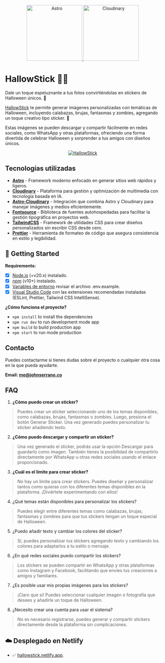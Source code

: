 <div align="center">
  <a href="[https://seocheckai.com](https://astro.build/)">
    <img
      src="https://github.com/user-attachments/assets/fdbe9563-1c72-49c0-97c5-2c5b9e626a29"
      alt="Astro"
      width="180"
    />
  </a>
  
  <a href="[https://seocheckai.com](https://astro.build/)">
    <img
      src="https://github.com/user-attachments/assets/888928bf-f5ae-448d-ab75-19791cf5d920"
      alt="Cloudinary"
      width="180"
    />
  </a>
</div>

# HallowStick 🎃👻

Dale un toque espeluznante a tus fotos convirtiéndolas en stickers de Halloween únicos. 🧙

[HallowStick](https://hallowstick.netlify.app/) te permite generar imágenes personalizadas con temáticas de Halloween, incluyendo calabazas, brujas, fantasmas y zombies, agregando un toque creativo tipo sticker. 🧟

Estas imágenes se pueden descargar y compartir fácilmente en redes sociales, como WhatsApp y otras plataformas, ofreciendo una forma divertida de celebrar Halloween y sorprender a tus amigos con diseños únicos.

<div align="center">
  <div align="center">
    <a href="https://hallowstick.netlify.app/">
      <img
      src="https://github.com/user-attachments/assets/14b733c8-c7d4-4a5a-b683-29cb3a60b9f1"
      alt="HallowStick"/>
    </a>
  </div>
</div>

## Tecnologías utilizadas

- [**Astro**](https://astro.build/) - Framework moderno enfocado en generar sitios web rápidos y ligeros.
- [**Cloudinary**](https://cloudinary.com/) - Plataforma para gestión y optimización de multimedia con tecnología basada en IA.
- [**Astro-Cloudinary**](https://astro.cloudinary.dev/) - Integración que combina Astro y Cloudinary para manejar imágenes y medios eficientemente.
- [**Fontsource**](https://fontsource.org/) - Biblioteca de fuentes autohospedadas para facilitar la gestión tipográfica en proyectos web.
- [**TailwindCSS**](https://tailwindcss.com) - Framework de utilidades CSS para crear diseños personalizados sin escribir CSS desde cero.
- [**Prettier**](https://prettier.io) - Herramienta de formateo de código que asegura consistencia en estilo y legibilidad.


## 🚀 Getting Started

**Requirements:**

- [x] [Node.js](https://nodejs.org) (+v20.x) instalado.
- [x] [npm](https://www.npmjs.com) (v10+) instalado.
- [x] [Variables de entorno](https://nextjs.org/docs/pages/building-your-application/configuring/environment-variables) revisar el archivo .env.example.
- [x] [Visual Studio Code](https://code.visualstudio.com) con las extensiones recomendadas instaladas (ESLint, Prettier, Tailwind CSS IntelliSense).

**¿Cómo funciona el proyecto?**

* `npm install` to install the dependencies
* `npm run dev` to run development mode app
* `npm build` to build production app
* `npm start` to run mode production

## Contacto

Puedes contactarme si tienes dudas sobre el proyecto o cualquier otra cosa en la que pueda ayudarte.

**Email: me@johnserrano.co**

## FAQ

1. **¿Cómo puedo crear un sticker?**
  
  > Puedes crear un sticker seleccionando uno de los temas disponibles, como calabazas, brujas, fantasmas o zombies. Luego, presiona el botón Generar Sticker. Una vez generado puedes personalizar tu sticker añadiendo texto.

2. **¿Cómo puedo descargar y compartir un sticker?**
   
> Una vez generado el sticker, podrás usar la opción Descargar para guardarlo como imagen. También tienes la posibilidad de compartirlo directamente por WhatsApp u otras redes sociales usando el enlace proporcionado.

3. **¿Cuál es el límite para crear sticker?**

> No hay un límite para crear stickers. Puedes diseñar y personalizar tantos como quieras con los diferentes temas disponibles en la plataforma. ¡Diviértete experimentando con ellos!

4. ¿Qué temas están disponibles para personalizar los stickers?

> Puedes elegir entre diferentes temas como calabazas, brujas, fantasmas y zombies para que tus stickers tengan un toque especial de Halloween.

5. ¿Puedo añadir texto y cambiar los colores del sticker?

> Sí, puedes personalizar tus stickers agregando texto y cambiando los colores para adaptarlos a tu estilo o mensaje.

6. ¿En qué redes sociales puedo compartir los stickers?

> Los stickers se pueden compartir en WhatsApp y otras plataformas como Instagram y Facebook, facilitando que envíes tus creaciones a amigos y familiares.

7. ¿Es posible usar mis propias imágenes para los stickers?

> ¡Claro que sí! Puedes seleccionar cualquier imagen o fotografía que desees y añadirle un toque de Halloween.

8. ¿Necesito crear una cuenta para usar el sistema?

> No es necesario registrarse, puedes generar y compartir stickers directamente desde la plataforma sin complicaciones.

## ☁️ Desplegado en Netlify

- ✅ [hallowstick.netlify.app](https://hallowstick.netlify.app/).

